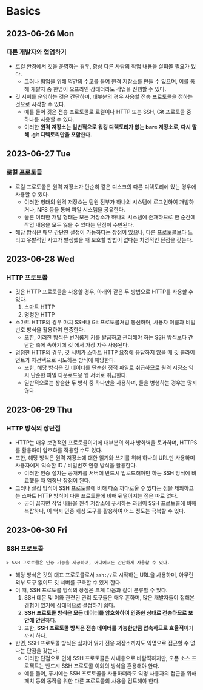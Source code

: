 # Basics
## 2023-06-26 Mon
### 다른 개발자와 협업하기
* 로컬 환경에서 깃을 운영하는 경우, 항상 다른 사람의 작업 내용을 살펴볼 필요가 있다.
  * 그러나 협업을 위해 약간의 수고를 들여 원격 저장소를 만들 수 있으며, 이를 통해 개발자 중 한명이 오프라인 상태더라도 작업을 진행할 수 있다.
* 깃 서버를 운영하는 것은 간단하며, 대부분의 경우 사용할 전송 프로토콜을 정하는 것으로 시작할 수 있다.
  * 예를 들어 깃은 전송 프로토콜로 로컬이나 HTTP 또는 SSH, Git 프로토콜 중 하나를 사용할 수 있다.
  * 이러한 **원격 저장소는 일반적으로 워킹 디렉토리가 없는 bare 저장소로, 다시 말해 .git 디렉토리만을 포함**한다.

## 2023-06-27 Tue
### 로컬 프로토콜
* 로컬 프로토콜은 원격 저장소가 단순히 같은 디스크의 다른 디렉토리에 있는 경우에 사용할 수 있다.
  * 이러한 형태의 원격 저장소는 팀원 전부가 하나의 시스템에 로그인하여 개발하거나, NFS 등을 통해 파일 시스템을 공유한다.
  * 물론 이러한 개발 형태는 모든 저장소가 하나의 시스템에 존재하므로 한 순간에 작업 내용을 모두 잃을 수 있다는 단점이 수반된다.
* 해당 방식은 매우 간단한 설정이 가능하다는 장점이 있으나, 다른 프로토콜보다 느리고 우발적인 사고가 발생했을 때 보호할 방법이 없다는 치명적인 단점을 갖는다.

## 2023-06-28 Wed
### HTTP 프로토콜
* 깃은 HTTP 프로토콜을 사용할 경우, 아래와 같은 두 방법으로 HTTP를 사용할 수 있다.
  1. 스마트 HTTP
  2. 멍청한 HTTP
* 스마트 HTTP의 경우 마치 SSH나 Git 프로토콜처럼 통신하며, 사용자 이름과 비밀번호 방식을 활용하여 인증한다.
  * 또한, 이러한 방식은 번거롭게 키를 발급하고 관리해야 하는 SSH 방식보다 간단한 축에 속하기에 깃 에서 가장 자주 사용된다.
* 멍청한 HTTP의 경우, 깃 서버가 스마트 HTTP 요청에 응답하지 않을 때 깃 클라이언트가 차선택으로 시도하는 방식에 해당한다.
  * 또한, 해당 방식은 깃 데이터를 단순한 정적 파일로 취급하므로 원격 저장소 역시 단순한 파일 다운로드용 웹 서버로 취급한다.
  * 일반적으로는 상술한 두 방식 중 하나만을 사용하며, 둘을 병행하는 경우는 많지 않다.

## 2023-06-29 Thu
### HTTP 방식의 장단점
* HTTP는 매우 보편적인 프로토콜이기에 대부분의 회사 방화벽을 토과하며, HTTPS를 활용하여 암호화를 적용할 수도 있다.
* 또한, 해당 방식은 원격 저장소에 대한 읽기와 쓰기를 위해 하나의 URL만 사용하며 사용자에게 익숙한 ID / 비밀번호 인증 방식을 활용한다.
  * 이러한 인증 절차는 공개키를 서버에 반드시 업로드해야만 하는 SSH 방식에 비교했을 때 엄청난 장점이 된다.
* 그러나 설정 방식이 SSH 프로토콜에 비해 다소 까다로울 수 있다는 점을 제외하고는 스마트 HTTP 방식이 다른 프로토콜에 비해 뒤떨어지는 점은 따로 없다.
  * 굳이 꼽자면 작업 내용을 원격 저장소에 푸시하는 과정이 SSH 프로토콜에 비해 복잡하나, 이 역시 인증 캐싱 도구를 활용하여 어느 정도는 극복할 수 있다.

## 2023-06-30 Fri
### SSH 프로토콜
```
> SSH 프로토콜은 인증 기능을 제공하며, 어디에서든 간단하게 사용할 수 있다.
```
* 해당 방식은 깃의 대표 프로토콜로서 `ssh://`로 시작하는 URL을 사용하며, 아무런 외부 도구 없이도 깃 서버를 구축할 수 있게 한다.
* 이 때, SSH 프로토콜 방식의 장점은 크게 다음과 같이 분류할 수 있다.
  1. SSH 데몬 및 이와 관련된 관리 도구들은 매우 흔하며, 많은 개발자들이 접해본 경험이 있기에 상대적으로 설정하기 쉽다.
  2. **SSH 프로토콜 방식은 모든 데이터를 암호화하여 인증한 상태로 전송하므로 보안에 안전**하다.
  3. 또한, **SSH 프로토콜 방식은 전송 데이터를 가능한만큼 압축하므로 효율적**이기까지 하다.
* 반면, SSH 프로토콜 방식은 심지어 읽기 전용 저장소까지도 익명으로 접근할 수 없다는 단점을 갖는다.
  * 이러한 단점으로 인해 SSH 프로토콜은 사내용으로 바람직하지만, 오픈 소스 프로젝트는 반드시 SSH 프로토콜 이외의 방식을 혼용해야 한다.
  * 예를 들어, 푸시에는 SSH 프로토콜을 사용하더라도 익명 사용자의 접근을 위해 페치 등의 동작을 위한 다른 프로토콜의 사용을 검토해야 한다.